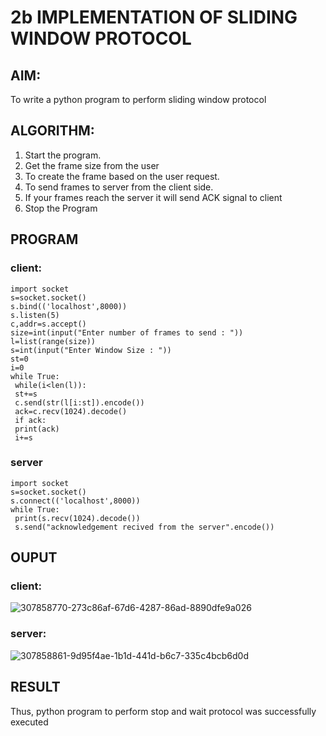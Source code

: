 # 2b IMPLEMENTATION OF SLIDING WINDOW PROTOCOL
## AIM:
To write a python program to perform sliding window protocol
## ALGORITHM:
1. Start the program.
2. Get the frame size from the user
3. To create the frame based on the user request.
4. To send frames to server from the client side.
5. If your frames reach the server it will send ACK signal to client
6. Stop the Program
## PROGRAM
### client:
```
import socket
s=socket.socket()
s.bind(('localhost',8000))
s.listen(5)
c,addr=s.accept()
size=int(input("Enter number of frames to send : "))
l=list(range(size))
s=int(input("Enter Window Size : "))
st=0
i=0
while True:
 while(i<len(l)):
 st+=s
 c.send(str(l[i:st]).encode())
 ack=c.recv(1024).decode()
 if ack:
 print(ack)
 i+=s
```
### server
```
import socket
s=socket.socket()
s.connect(('localhost',8000))
while True: 
 print(s.recv(1024).decode())
 s.send("acknowledgement recived from the server".encode())
```
## OUPUT
### client:
![307858770-273c86af-67d6-4287-86ad-8890dfe9a026](https://github.com/codedbykishore/2b_SLIDING_WINDOW_PROTOCOL/assets/147139122/7c9623da-22cf-441a-9a94-214a2d997a85)



### server:
![307858861-9d95f4ae-1b1d-441d-b6c7-335c4bcb6d0d](https://github.com/codedbykishore/2b_SLIDING_WINDOW_PROTOCOL/assets/147139122/a8470e8f-2a2b-490f-948a-d5c61d46eaac)


## RESULT
Thus, python program to perform stop and wait protocol was successfully executed
